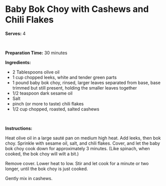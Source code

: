 Baby Bok Choy with Cashews and Chili Flakes
===========================================

**Serves:** 4

 

**Preparation Time:** 30 minutes

**Ingredients:**

-   2 Tablespoons olive oil
-   1 cup chopped leeks, white and tender green parts
-   1 pound baby bok choy, rinsed, larger leaves separated from base, base trimmed but still present, holding the smaller leaves together
-   1/2 teaspoon dark sesame oil
-   Salt
-   pinch (or more to taste) chili flakes
-   1/2 cup chopped, roasted, salted cashews

 

**Instructions:**

Heat olive oil in a large sauté pan on medium high heat. Add leeks, then bok choy. Sprinkle with sesame oil, salt, and chili flakes. Cover, and let the baby bok choy cook down for approximately 3 minutes. (Like spinach, when cooked, the bok choy will wilt a bit.)

Remove cover. Lower heat to low. Stir and let cook for a minute or two longer, until the bok choy is just cooked.

Gently mix in cashews.
